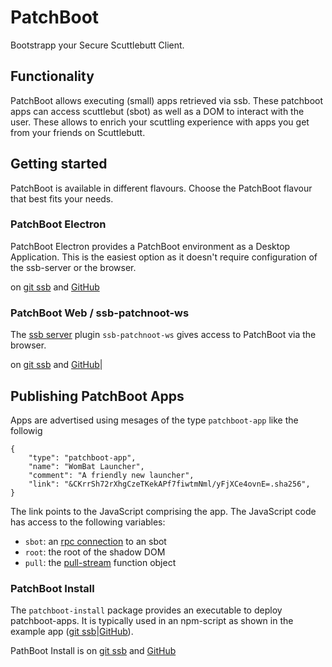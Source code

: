 # PatchBoot

Bootstrapp your Secure Scuttlebutt Client.

## Functionality

PatchBoot allows executing (small) apps retrieved via ssb. These patchboot apps can access scuttlebut (sbot) as well as a DOM to interact with the user. These allows to enrich your scuttling experience with apps you get from your friends on Scuttlebutt.

## Getting started

PatchBoot is available in different flavours. Choose the PatchBoot flavour that best fits your needs.

### PatchBoot Electron

PatchBoot Electron provides a PatchBoot environment as a Desktop Application. This is the easiest option as it doesn't require configuration of the ssb-server or the browser.

on [git ssb](http://localhost:7718/%25kpL5iXptJ9tE4Otr%2FT292O1wXhILwyJ1uL9fEvuzu8o%3D.sha256) and [GitHub](https://github.com/retog/patchboot-electron)

### PatchBoot Web / ssb-patchnoot-ws

The [ssb server](https://github.com/ssbc/ssb-server) plugin `ssb-patchnoot-ws` gives access to PatchBoot via the browser.

on [git ssb](http://localhost:7718/%25i0elaPNUwbdizoEA0Vu882FgBpyopA1zJaf%2FyTImc9k%3D.sha256) and [GitHub](https://github.com/retog/ssb-patchboot-ws)|

## Publishing PatchBoot Apps

Apps are advertised using mesages of the type `patchboot-app` like the followig

```
{
    "type": "patchboot-app",
    "name": "WomBat Launcher",
    "comment": "A friendly new launcher",
    "link": "&CKrrSh72rXhgCzeTKekAPf7fiwtmNml/yFjXCe4ovnE=.sha256",
}
```

The link points to the JavaScript comprising the app. The JavaScript code has access to the following variables:

- `sbot`: an [rpc connection](https://ssbc.github.io/scuttlebutt-protocol-guide/#rpc-protocol) to an sbot
- `root`: the root of the shadow DOM
- `pull`: the [pull-stream](https://github.com/pull-stream/pull-stream) function object

### PatchBoot Install

The `patchboot-install` package provides an executable to deploy patchboot-apps. It is typically used in an npm-script as shown in the example app ([git ssb](http://localhost:7718/%25twbtHOe0su5W7DKukx8lI9YCqIhC6HoYbNstHLLjEe4%3D.sha256)|[GitHub](https://github.com/retog/patchboot-example-app)).

PathBoot Install is on [git ssb](http://localhost:7718/%25QiwZCEBr%2BVjz8iAJA1azXykvFHXCB%2FYINbDAoBtOw88%3D.sha256) and [GitHub](https://github.com/retog/patchboot-install)

